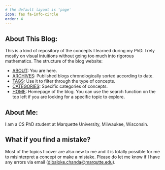 ```yaml
---
# the default layout is 'page'
icon: fas fa-info-circle
order: 4
---
```


## About This Blog:

This is a kind of repository of the concepts I learned during my PhD. I rely mostly on visual intuitions without going too much into rigorous mathematics. The structure of the blog website:

- [ABOUT](https://dibalokechanda.github.io/about/): You are here.
- [ARCHIVES](https://dibalokechanda.github.io/archives/): Published blogs chronologically sorted according to date.
- [TAGS](https://dibalokechanda.github.io/tags/): Use it to filter through the type of concepts.
- [CATEGORIES](https://dibalokechanda.github.io/categories/fundamentals/): Specific categories of concepts. 
- [HOME](https://dibalokechanda.github.io/): Homepage of the blog. You can use the search function on the top left if you are looking for a specific topic to explore.


## About Me:

I am a CS PhD student at Marquette University, Milwaukee, Wisconsin.

## What if you find a mistake?

Most of the topics I cover are also new to me and it is totally possible for me to misinterpret a concept or make a mistake. Please do let me know if I have any errors via email (dibaloke.chanda@marqutte.edu).

